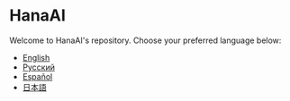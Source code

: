 # HanaAI

Welcome to HanaAI's repository. Choose your preferred language below:

- [English](./Documents/Readme.en.md)
- [Русский](./Documents/Readme.ru.md)
- [Español](./Documents/Readme.es.md)
- [日本語](./Documents/Readme.ja.md)